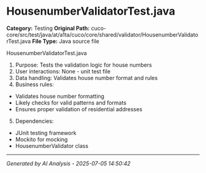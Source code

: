 # HousenumberValidatorTest.java

**Category:** Testing
**Original Path:** cuco-core/src/test/java/at/a1ta/cuco/core/shared/validator/HousenumberValidatorTest.java
**File Type:** Java source file

HousenumberValidatorTest.java
1. Purpose: Tests the validation logic for house numbers
2. User interactions: None - unit test file
3. Data handling: Validates house number format and rules
4. Business rules:
- Validates house number formatting
- Likely checks for valid patterns and formats
- Ensures proper validation of residential addresses
5. Dependencies:
- JUnit testing framework
- Mockito for mocking
- HousenumberValidator class

---
*Generated by AI Analysis - 2025-07-05 14:50:42*
